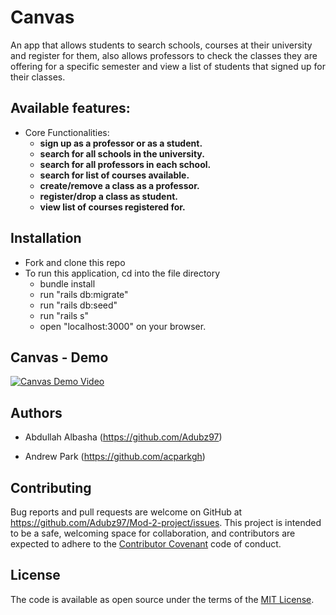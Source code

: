 
# Canvas
An app that allows students to search schools, courses at their university and register for them, also allows professors to check the classes they are offering for a specific semester and view a list of students that signed up for their classes.

 ## Available features:
 
  - Core Functionalities:
    - **sign up as a professor or as a student.**
    - **search for all schools in the university.**
    - **search for all professors in each school.**
    - **search for list of courses available.**
    - **create/remove a class as a professor.**
    - **register/drop a class as student.**
    - **view list of courses registered for.**

## Installation

- Fork and clone this repo
- To run this application, cd into the file directory
  - bundle install
  - run "rails db:migrate"
  - run "rails db:seed" 
  - run "rails s"
  - open "localhost:3000" on your browser.
  
## Canvas - Demo
[![Canvas Demo Video](https://img.youtube.com/vi/qPON_JUpzGQ/0.jpg)](https://youtu.be/qPON_JUpzGQ)

## Authors
- Abdullah Albasha (https://github.com/Adubz97)

- Andrew Park (https://github.com/acparkgh)

## Contributing
Bug reports and pull requests are welcome on GitHub at https://github.com/Adubz97/Mod-2-project/issues. This project is intended to be a safe, welcoming space for collaboration, and contributors are expected to adhere to the [Contributor Covenant](http://contributor-covenant.org) code of conduct.

## License 
The code is available as open source under the terms of the [MIT License](https://opensource.org/licenses/MIT).
